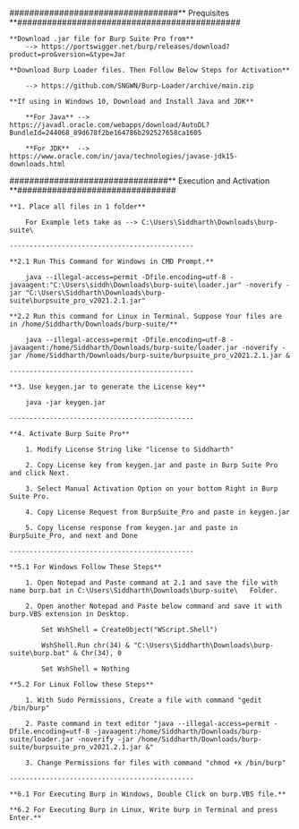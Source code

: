 ##################################** Prequisites **#############################################



	**Download .jar file for Burp Suite Pro from**
		--> https://portswigger.net/burp/releases/download?product=pro&version=&type=Jar

	**Download Burp Loader files. Then Follow Below Steps for Activation**

		--> https://github.com/SNGWN/Burp-Loader/archive/main.zip

	**If using in Windows 10, Download and Install Java and JDK**

		**For Java** --> https://javadl.oracle.com/webapps/download/AutoDL?BundleId=244068_89d678f2be164786b292527658ca1605

		**For JDK**  --> https://www.oracle.com/in/java/technologies/javase-jdk15-downloads.html



################################** Execution and Activation **################################

	

	**1. Place all files in 1 folder**

		For Example lets take as --> C:\Users\Siddharth\Downloads\burp-suite\

	----------------------------------------------

	**2.1 Run This Command for Windows in CMD Prompt.**

		java --illegal-access=permit -Dfile.encoding=utf-8 -javaagent:"C:\Users\siddh\Downloads\burp-suite\loader.jar" -noverify -jar "C:\Users\Siddharth\Downloads\burp-suite\burpsuite_pro_v2021.2.1.jar"

	**2.2 Run this command for Linux in Terminal. Suppose Your files are in /home/Siddharth/Downloads/burp-suite/**

		java --illegal-access=permit -Dfile.encoding=utf-8 -javaagent:/home/Siddharth/Downloads/burp-suite/loader.jar -noverify -jar /home/Siddharth/Downloads/burp-suite/burpsuite_pro_v2021.2.1.jar &

	----------------------------------------------

	**3. Use keygen.jar to generate the License key**

		java -jar keygen.jar

	----------------------------------------------

	**4. Activate Burp Suite Pro**

		1. Modify License String like "license to Siddharth"

		2. Copy License key from keygen.jar and paste in Burp Suite Pro and click Next.

		3. Select Manual Activation Option on your bottom Right in Burp Suite Pro.

		4. Copy License Request from BurpSuite_Pro and paste in keygen.jar

		5. Copy license response from keygen.jar and paste in BurpSuite_Pro, and next and Done

	----------------------------------------------

	**5.1 For Windows Follow These Steps**

		1. Open Notepad and Paste command at 2.1 and save the file with name burp.bat in C:\Users\Siddharth\Downloads\burp-suite\   Folder.

		2. Open another Notepad and Paste below command and save it with burp.VBS extension in Desktop.

			Set WshShell = CreateObject("WScript.Shell")

			WshShell.Run chr(34) & "C:\Users\Siddharth\Downloads\burp-suite\burp.bat" & Chr(34), 0

			Set WshShell = Nothing

	**5.2 For Linux Follow these Steps**

		1. With Sudo Permissions, Create a file with command "gedit /bin/burp"

		2. Paste command in text editor "java --illegal-access=permit -Dfile.encoding=utf-8 -javaagent:/home/Siddharth/Downloads/burp-suite/loader.jar -noverify -jar /home/Siddharth/Downloads/burp-suite/burpsuite_pro_v2021.2.1.jar &"

		3. Change Permissions for files with command "chmod +x /bin/burp"

	----------------------------------------------

	**6.1 For Executing Burp in Windows, Double Click on burp.VBS file.**

	**6.2 For Executing Burp in Linux, Write burp in Terminal and press Enter.**
